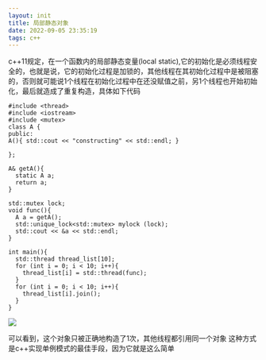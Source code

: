 ```yaml
---
layout: init
title: 局部静态对象
date: 2022-09-05 23:35:19
tags: c++
---
```




c++11规定，在一个函数内的局部静态变量(local static),它的初始化是必须线程安全的，也就是说，它的初始化过程是加锁的，其他线程在其初始化过程中是被阻塞的，否则就可能说1个线程在初始化过程中在还没赋值之前，另1个线程也开始初始化，最后就造成了重复构造，具体如下代码
~~~
#include <thread>
#include <iostream>
#include <mutex>
class A {
public:
A(){ std::cout << "constructing" << std::endl; }

};

A& getA(){
  static A a;
  return a;
}

std::mutex lock;
void func(){
  A a = getA();
  std::unique_lock<std::mutex> mylock (lock);
  std::cout << &a << std::endl;
}

int main(){
  std::thread thread_list[10];
  for (int i = 0; i < 10; i++){
    thread_list[i] = std::thread(func);
  }
  for (int i = 0; i < 10; i++){
    thread_list[i].join();
  }
}
~~~
![](/images/local_static/res.png)

可以看到，这个对象只被正确地构造了1次，其他线程都引用同一个对象
这种方式是c++实现单例模式的最佳手段，因为它就是这么简单
